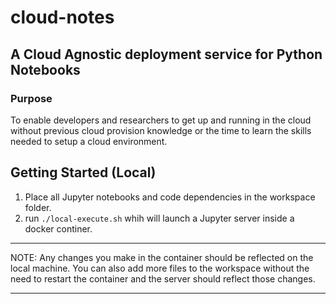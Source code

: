 # cloud-notes
## A Cloud Agnostic deployment service for Python Notebooks

### Purpose
To enable developers and researchers to get up and running in the cloud without previous cloud provision knowledge or the time to learn the skills needed to setup a cloud environment.

## Getting Started (Local)
1. Place all Jupyter notebooks and code dependencies in the workspace folder.
2. run `./local-execute.sh` whih will launch a Jupyter server inside a docker continer.

---

NOTE: Any changes you make in the container should be reflected on the local machine. You can also add more files to the workspace without the need to restart the container and the server should reflect those changes.

---
